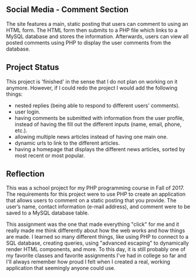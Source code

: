 ## Social Media - Comment Section

The site features a main, static posting that users can comment to using an HTML form. The HTML form then submits to a PHP file which links to a MySQL database and stores the information. Afterwards, users can view all posted comments using PHP to display the user comments from the database.

## Project Status

This project is 'finished' in the sense that I do not plan on working on it anymore. However, if I could redo the project I would add the following things:

- nested replies (being able to respond to different users' comments).
- user login.
- having comments be submitted with information from the user profile, instead of having the fill out the different inputs (name, email, phone, etc.).
- allowing multiple news articles instead of having one main one.
- dynamic urls to link to the different articles.
- having a homepage that displays the different news articles, sorted by most recent or most popular.

## Reflection

This was a school project for my PHP programming course in Fall of 2017. The requirements for this project were to use PHP to create an application that allows users to comment on a static posting that you provide. The user’s name, contact information (e-mail address), and comment were to be saved to a MySQL database table. 

This assignment was the one that made everything "click" for me and it really made me think differently about how the web works and how things are made. I learned so many different things, like using PHP to connect to a SQL database, creating queries, using "advanced escaping" to dynamically render HTML components, and more. To this day, it is still probably one of my favorite classes and favorite assignments I've had in college so far and I'll always remember how proud I felt when I created a real, working application that seemingly anyone could use.
